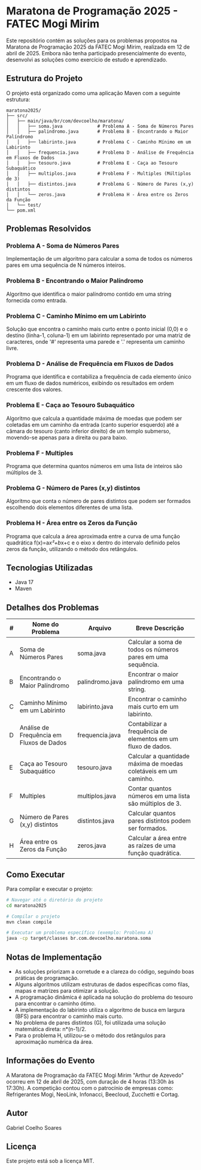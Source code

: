 # Maratona de Programação 2025 - FATEC Mogi Mirim

Este repositório contém as soluções para os problemas propostos na Maratona de Programação 2025 da FATEC Mogi Mirim, realizada em 12 de abril de 2025. Embora não tenha participado presencialmente do evento, desenvolvi as soluções como exercício de estudo e aprendizado.

## Estrutura do Projeto

O projeto está organizado como uma aplicação Maven com a seguinte estrutura:

```
maratona2025/
├── src/
│   ├── main/java/br/com/devcoelho/maratona/
│   │   ├── soma.java             # Problema A - Soma de Números Pares
│   │   ├── palindromo.java       # Problema B - Encontrando o Maior Palíndromo
│   │   ├── labirinto.java        # Problema C - Caminho Mínimo em um Labirinto
│   │   ├── frequencia.java       # Problema D - Análise de Frequência em Fluxos de Dados
│   │   ├── tesouro.java          # Problema E - Caça ao Tesouro Subaquático
│   │   ├── multiplos.java        # Problema F - Multiples (Múltiplos de 3)
│   │   ├── distintos.java        # Problema G - Número de Pares (x,y) distintos
│   │   └── zeros.java            # Problema H - Área entre os Zeros da Função
│   └── test/
└── pom.xml
```

## Problemas Resolvidos

### Problema A - Soma de Números Pares
Implementação de um algoritmo para calcular a soma de todos os números pares em uma sequência de N números inteiros.

### Problema B - Encontrando o Maior Palíndromo
Algoritmo que identifica o maior palíndromo contido em uma string fornecida como entrada.

### Problema C - Caminho Mínimo em um Labirinto
Solução que encontra o caminho mais curto entre o ponto inicial (0,0) e o destino (linha-1, coluna-1) em um labirinto representado por uma matriz de caracteres, onde '#' representa uma parede e '.' representa um caminho livre.

### Problema D - Análise de Frequência em Fluxos de Dados
Programa que identifica e contabiliza a frequência de cada elemento único em um fluxo de dados numéricos, exibindo os resultados em ordem crescente dos valores.

### Problema E - Caça ao Tesouro Subaquático
Algoritmo que calcula a quantidade máxima de moedas que podem ser coletadas em um caminho da entrada (canto superior esquerdo) até a câmara do tesouro (canto inferior direito) de um templo submerso, movendo-se apenas para a direita ou para baixo.

### Problema F - Multiples
Programa que determina quantos números em uma lista de inteiros são múltiplos de 3.

### Problema G - Número de Pares (x,y) distintos
Algoritmo que conta o número de pares distintos que podem ser formados escolhendo dois elementos diferentes de uma lista.

### Problema H - Área entre os Zeros da Função
Programa que calcula a área aproximada entre a curva de uma função quadrática f(x)=a*x²+b*x+c e o eixo x dentro do intervalo definido pelos zeros da função, utilizando o método dos retângulos.

## Tecnologias Utilizadas

- Java 17
- Maven

## Detalhes dos Problemas

| # | Nome do Problema | Arquivo | Breve Descrição |
|---|------------------|---------|-----------------|
| A | Soma de Números Pares | soma.java | Calcular a soma de todos os números pares em uma sequência. |
| B | Encontrando o Maior Palíndromo | palindromo.java | Encontrar o maior palíndromo em uma string. |
| C | Caminho Mínimo em um Labirinto | labirinto.java | Encontrar o caminho mais curto em um labirinto. |
| D | Análise de Frequência em Fluxos de Dados | frequencia.java | Contabilizar a frequência de elementos em um fluxo de dados. |
| E | Caça ao Tesouro Subaquático | tesouro.java | Calcular a quantidade máxima de moedas coletáveis em um caminho. |
| F | Multiples | multiplos.java | Contar quantos números em uma lista são múltiplos de 3. |
| G | Número de Pares (x,y) distintos | distintos.java | Calcular quantos pares distintos podem ser formados. |
| H | Área entre os Zeros da Função | zeros.java | Calcular a área entre as raízes de uma função quadrática. |

## Como Executar

Para compilar e executar o projeto:

```bash
# Navegar até o diretório do projeto
cd maratona2025

# Compilar o projeto
mvn clean compile

# Executar um problema específico (exemplo: Problema A)
java -cp target/classes br.com.devcoelho.maratona.soma
```

## Notas de Implementação

- As soluções priorizam a corretude e a clareza do código, seguindo boas práticas de programação.
- Alguns algoritmos utilizam estruturas de dados específicas como filas, mapas e matrizes para otimizar a solução.
- A programação dinâmica é aplicada na solução do problema do tesouro para encontrar o caminho ótimo.
- A implementação do labirinto utiliza o algoritmo de busca em largura (BFS) para encontrar o caminho mais curto.
- No problema de pares distintos (G), foi utilizada uma solução matemática direta: n*(n-1)/2.
- Para o problema H, utilizou-se o método dos retângulos para aproximação numérica da área.

## Informações do Evento

A Maratona de Programação da FATEC Mogi Mirim "Arthur de Azevedo" ocorreu em 12 de abril de 2025, com duração de 4 horas (13:30h às 17:30h). A competição contou com o patrocínio de empresas como: Refrigerantes Mogi, NeoLink, Infonacci, Beecloud, Zucchetti e Cortag.

## Autor

Gabriel Coelho Soares

## Licença

Este projeto está sob a licença MIT.
